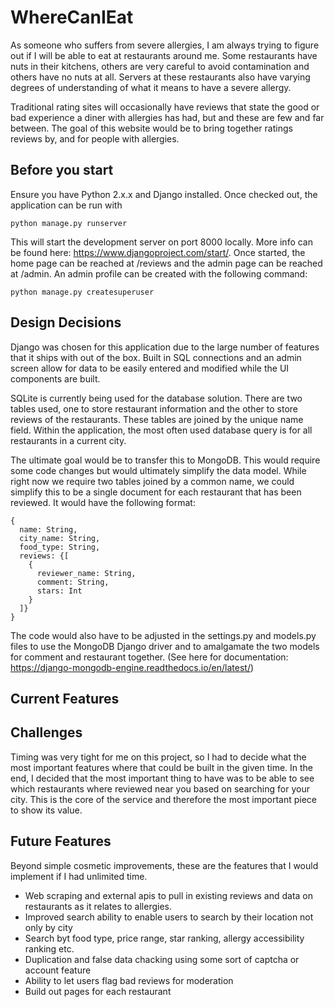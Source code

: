 # WhereCanIEat
As someone who suffers from severe allergies, I am always trying to figure out if I will be able to eat at restaurants around me. Some restaurants have nuts in their kitchens, others are very careful to avoid contamination and others have no nuts at all. Servers at these restaurants also have varying degrees of understanding of what it means to have a severe allergy.

Traditional rating sites will occasionally have reviews that state the good or bad experience a diner with allergies has had, but and these are few and far between. The goal of this website would be to bring together ratings reviews by, and for people with allergies.

## Before you start
Ensure you have Python 2.x.x and Django installed. Once checked out, the application can be run with 
```
python manage.py runserver
```
This will start the development server on port 8000 locally. More info can be found here: https://www.djangoproject.com/start/.
Once started, the home page can be reached at /reviews and the admin page can be reached at /admin. An admin profile can be created with the following command:
```
python manage.py createsuperuser
```

## Design Decisions
Django was chosen for this application due to the large number of features that it ships with out of the box. Built in SQL connections and an admin screen allow for data to be easily entered and modified while the UI components are built.

SQLite is currently being used for the database solution. There are two tables used, one to store restaurant information and the other to store reviews of the restaurants. These tables are joined by the unique name field. Within the application, the most often used database query is for all restaurants in a current city.

The ultimate goal would be to transfer this to MongoDB. This would require some code changes but would ultimately simplify the data model. While right now we require two tables joined by a common name, we could simplify this to be a single document for each restaurant that has been reviewed. It would have the following format:
```
{
  name: String,
  city_name: String,
  food_type: String,
  reviews: {[
    {
      reviewer_name: String,
      comment: String,
      stars: Int
    }
  ]}
}
```
The code would also have to be adjusted in the settings.py and models.py files to use the MongoDB Django driver and to amalgamate the two models for comment and restaurant together.  (See here for documentation: https://django-mongodb-engine.readthedocs.io/en/latest/)

## Current Features

## Challenges
Timing was very tight for me on this project, so I had to decide what the most important features where that could be built in the given time. In the end, I decided that the most important thing to have was to be able to see which restaurants where reviewed near you based on searching for your city. This is the core of the service and therefore the most important piece to show its value.

## Future Features
Beyond simple cosmetic improvements, these are the features that I would implement if I had unlimited time.

* Web scraping and external apis to pull in existing reviews and data on restaurants as it relates to allergies.
* Improved search ability to enable users to search by their location not only by city
 * Search byt food type, price range, star ranking, allergy accessibility ranking etc.
* Duplication and false data chacking using some sort of captcha or account feature
* Ability to let users flag bad reviews for moderation
* Build out pages for each restaurant

